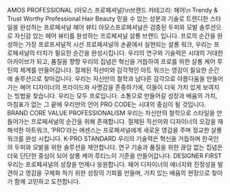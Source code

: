 AMOS PROFESSIONAL (아모스 프로페셔널)\n브랜드 카테고리: 헤어\n Trendy & Trust Worthy Professional Hair Beauty 믿을 수 있는 성분과 기술로 트렌디한 스타일을 완성하는 프로페셔널 헤어 뷰티 아모스프로페셔널은 검증된 두피와 모발 솔루션으로 자신감 있는 헤어 뷰티를 완성하는 프로페셔널 살롱 브랜드 입니다.  프로의 순간을 완성하는 가장 프로프셔널적 시선 프로페셔널의 손끝에서 실현되는 살롱 워크, 우리는 프로페셔널의 터치가 필요힌 순간을 완성시킵니다. 우리의 연구와 기술력은 시대의 거대한 아카이브가 되고, 품질을 향항 우리의 집념은 혁신을 거듭하여 프로를 위한 살롱 케어 루틴의 체계를 만들어갑니다. 절제된 직선미와 감각적인 아트 워크는 영감이 필요한 순간에 솔루션으로 찾아갑니다. 우리는 자신만의 철학과 남다른 감각으로 아름다움을 만들어가는 헤어 디자이너의 프라이드와 사명감을 존중하기에, 이들이 더욱 가치 있게 보여지는 빙법을 찾습니다. 우리는 모두 프로입니다. 소통으로 만들어갈 성장과 배움의 가치, 마침표가 없는 그 끝에 우리만의 언어 PRO CODE는 시대의 중심이 될 것입니다.  BRAND CORE VALUE PROFESSIONALISM 우리는 자신만의 철학으로 스타일을 만들어가는 프로페셔널의 순간을 위해 존재합니다. 절제된 직선미와 디자이너의 오감을 재해석한 아트워크, ‘PRO’라는 에센스는 프로페셔널에게 새로운 영감을 주며 정교한 살롱 워크를 완성 시킵니다. K-PRO STANDARD 우리의 기술력은 혁신을 거듭하며 한국인의 두피와 모발을 위한 솔루션을 제안합니다. 연구 기술과 품질을 위한 끊임 없는 집념은 더욱 단단한 중심이 되어 살롱 케어 루티느이 기준을 만들어갑니다. DESIGNER FIRST 우리는 프로페셔널의 성장을 언제나 응원합니다. 헤어 디자이너의 에너지와 진정성을 발견하고 영감을 구체화 하기 위한 성장의 기회를 만들며, 가치 있는 배움의 현장으로 찾아가 함께 고민하고 도전합니다.